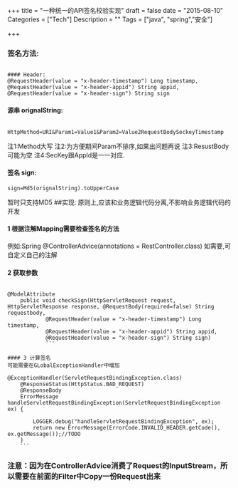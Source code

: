+++
title = "一种统一的API签名校验实现"
draft = false
date = "2015-08-10"
Categories = ["Tech"] 
Description = "" 
Tags = ["java", "spring","安全"] 

+++


### 签名方法:
```

#### Header:
@RequestHeader(value = "x-header-timestamp") Long timestamp,
@RequestHeader(value = "x-header-appid") String appid,
@RequestHeader(value = "x-header-sign") String sign
```

#### 源串 orignalString:
```

HttpMethod=URI&Param1=Value1&Param2=Value2RequestBodySeckeyTimestamp
```

注1:Method大写
注2:为方便期间Param不排序,如果出问题再说
注3:ResustBody可能为空
注4:SecKey跟AppId是一一对应.
#### 签名 sign:
```
sign=Md5(orignalString).toUpperCase
```

暂时只支持MD5
##实现:
原则上,应该和业务逻辑代码分离,不影响业务逻辑代码的开发
#### 1 根据注解Mapping需要检查签名的方法
例如:Spring @ControllerAdvice(annotations = RestController.class)
如需要,可自定义自己的注解
#### 2 获取参数
```

@ModelAttribute
	public void checkSign(HttpServletRequest request, HttpServletResponse response, @RequestBody(required=false) String requestbody,
			@RequestHeader(value = "x-header-timestamp") Long timestamp,
			@RequestHeader(value = "x-header-appid") String appid,
			@RequestHeader(value = "x-header-sign") String sign) 
            ```

#### 3 计算签名
可能需要在GLobalExceptionHandler中增加
```

    @ExceptionHandler(ServletRequestBindingException.class) 
    	@ResponseStatus(HttpStatus.BAD_REQUEST)	
    	@ResponseBody 
    	ErrorMessage handleServletRequestBindingException(ServletRequestBindingException ex) {	
    		
    		LOGGER.debug("handleServletRequestBindingException", ex);
    		return new ErrorMessage(ErrorCode.INVALID_HEADER.getCode(), ex.getMessage());//TODO
    	}
        ```


### 注意：因为在ControllerAdvice消费了Request的InputStream，所以需要在前面的Filter中Copy一份Request出来

